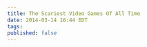 ```yaml
---
title: The Scariest Video Games Of All Time
date: 2014-03-14 16:44 EDT
tags:
published: false
---
```


